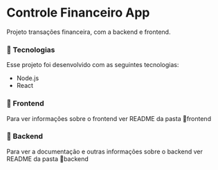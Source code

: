 # Controle Financeiro App

Projeto transações financeira, com a backend e frontend.

### 🚀 Tecnologias
Esse projeto foi desenvolvido com as seguintes tecnologias:
 - Node.js
 - React

### 🎨 Frontend
Para ver informações sobre o frontend ver README da pasta 📁frontend

### 🚧 Backend
Para ver a documentação e outras informações sobre o backend ver README da pasta 📁backend

